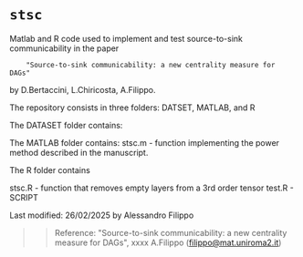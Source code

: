 `stsc` 
==========

Matlab and R code used to implement and test source-to-sink communicability in the paper

		"Source-to-sink communicability: a new centrality measure for DAGs" 

by D.Bertaccini, L.Chiricosta, A.Filippo.

The repository consists in three folders: DATSET, MATLAB, and R

The DATASET folder contains:


The MATLAB folder contains:
stsc.m        - function implementing the power method described in the manuscript.

The R folder contains

stsc.R    - function that removes empty layers from a 3rd order tensor
test.R    - SCRIPT 


Last modified: 26/02/2025 by Alessandro Filippo 

>> Reference:
>> "Source-to-sink communicability: a new centrality measure for DAGs", xxxx
>>  A.Filippo (filippo@mat.uniroma2.it)
